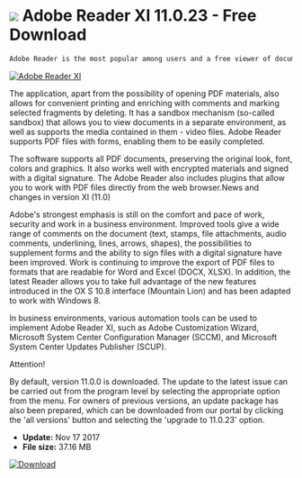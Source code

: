 # ![](https://cdn.softexe.net/static/icon/e/adobe-reader-xi-10758.png) Adobe Reader XI 11.0.23 - Free Download

```sh
Adobe Reader is the most popular among users and a free viewer of documents saved in PDF format.
```
[![Adobe Reader XI](https:https://tse1.mm.bing.net/th?id=OIP.xWiv8JNpCcT98IfdkXpBkQHaFB&pid=Api)](https://softexe.net/win/business/documents/adobe-reader-xi:pRgeh.html)

The application, apart from the possibility of opening PDF materials, also allows for convenient printing and enriching with comments and marking selected fragments by deleting. It has a sandbox mechanism (so-called sandbox) that allows you to view documents in a separate environment, as well as supports the media contained in them - video files. Adobe Reader supports PDF files with forms, enabling them to be easily completed.
 
 The software supports all PDF documents, preserving the original look, font, colors and graphics. It also works well with encrypted materials and signed with a digital signature. The Adobe Reader also includes plugins that allow you to work with PDF files directly from the web browser.News and changes in version XI (11.0)
 
 Adobe's strongest emphasis is still on the comfort and pace of work, security and work in a business environment. Improved tools give a wide range of comments on the document (text, stamps, file attachments, audio comments, underlining, lines, arrows, shapes), the possibilities to supplement forms and the ability to sign files with a digital signature have been improved. Work is continuing to improve the export of PDF files to formats that are readable for Word and Excel (DOCX, XLSX). In addition, the latest Reader allows you to take full advantage of the new features introduced in the OX S 10.8 interface (Mountain Lion) and has been adapted to work with Windows 8.
 
 In business environments, various automation tools can be used to implement Adobe Reader XI, such as Adobe Customization Wizard, Microsoft System Center Configuration Manager (SCCM), and Microsoft System Center Updates Publisher (SCUP). 
 
 Attention!
 
 By default, version 11.0.0 is downloaded. The update to the latest issue can be carried out from the program level by selecting the appropriate option from the menu. For owners of previous versions, an update package has also been prepared, which can be downloaded from our portal by clicking the 'all versions' button and selecting the 'upgrade to 11.0.23' option.


- **Update:** Nov 17 2017
- **File size:** 37.16 MB

[![Download](https://cdn.softexe.net/static/img/download.png)](https://softexe.net/win/business/documents/adobe-reader-xi:pRgeh.html)

